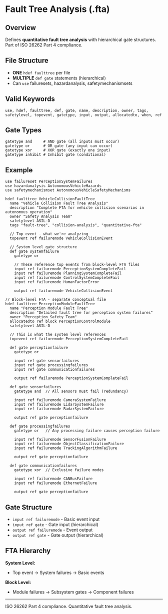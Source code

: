 # Fault Tree Analysis (.fta)

## Overview
Defines **quantitative fault tree analysis** with hierarchical gate structures. Part of ISO 26262 Part 4 compliance.

## File Structure
- **ONE** `hdef faulttree` per file
- **MULTIPLE** `def gate` statements (hierarchical)
- Can `use` failuresets, hazardanalysis, safetymechanismsets

## Valid Keywords
```
use, hdef, faulttree, def, gate, name, description, owner, tags, 
safetylevel, topevent, gatetype, input, output, allocatedto, when, ref
```

## Gate Types
```
gatetype and     # AND gate (all inputs must occur)
gatetype or      # OR gate (any input can occur)
gatetype xor     # XOR gate (exactly one input)
gatetype inhibit # Inhibit gate (conditional)
```

## Example
```sylang
use failureset PerceptionSystemFailures
use hazardanalysis AutonomousVehicleHazards
use safetymechanismset AutonomousVehicleSafetyMechanisms

hdef faulttree VehicleCollisionFaultTree
  name "Vehicle Collision Fault Tree Analysis"
  description "Complete FTA for vehicle collision scenarios in autonomous operation"
  owner "Safety Analysis Team"
  safetylevel ASIL-D
  tags "fault-tree", "collision-analysis", "quantitative-fta"
  
  // Top event - what we're analyzing
  topevent ref failuremode VehicleCollisionEvent
  
  // System level gate structure
  def gate systemfailure
    gatetype or
    
    // These reference top events from block-level FTA files
    input ref failuremode PerceptionSystemCompleteFail
    input ref failuremode PlanningSystemCompleteFail
    input ref failuremode ControlSystemCompleteFail
    input ref failuremode HumanFactorError
    
    output ref failuremode VehicleCollisionEvent

// Block-level FTA - separate conceptual file
hdef faulttree PerceptionModuleFaultTree
  name "Perception Module Fault Tree"
  description "Detailed fault tree for perception system failures"
  owner "Perception Safety Team"
  allocatedto ref block PerceptionControlModule
  safetylevel ASIL-D
  
  // This is what the system level references
  topevent ref failuremode PerceptionSystemCompleteFail
  
  def gate perceptionfailure
    gatetype or
    
    input ref gate sensorfailures
    input ref gate processingfailures
    input ref gate communicationfailures
    
    output ref failuremode PerceptionSystemCompleteFail

  def gate sensorfailures
    gatetype and  // All sensors must fail (redundancy)
    
    input ref failuremode CameraSystemFailure
    input ref failuremode LidarSystemFailure
    input ref failuremode RadarSystemFailure
    
    output ref gate perceptionfailure

  def gate processingfailures
    gatetype or   // Any processing failure causes perception failure
    
    input ref failuremode SensorFusionFailure
    input ref failuremode ObjectClassificationFailure
    input ref failuremode TrackingAlgorithmFailure
    
    output ref gate perceptionfailure

  def gate communicationfailures
    gatetype xor  // Exclusive failure modes
    
    input ref failuremode CANBusFailure
    input ref failuremode EthernetFailure
    
    output ref gate perceptionfailure
```

## Gate Structure
- `input ref failuremode` - Basic event input
- `input ref gate` - Gate input (hierarchical)
- `output ref failuremode` - Event output
- `output ref gate` - Gate output (hierarchical)

## FTA Hierarchy
**System Level:**
- Top event → System failures → Basic events

**Block Level:**
- Module failures → Subsystem gates → Component failures

---
ISO 26262 Part 4 compliance. Quantitative fault tree analysis.

